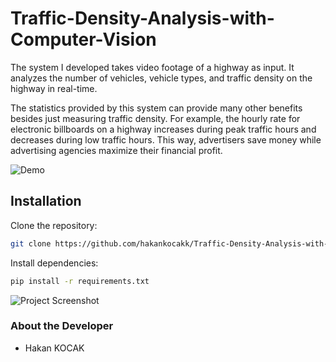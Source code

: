 # Traffic-Density-Analysis-with-Computer-Vision
The system I developed takes video footage of a highway as input. It analyzes the number of vehicles, vehicle types, and traffic density on the highway in real-time.

The statistics provided by this system can provide many other benefits besides just measuring traffic density. For example, the hourly rate for electronic billboards on a highway increases during peak traffic hours and decreases during low traffic hours. This way, advertisers save money while advertising agencies maximize their financial profit.

![Demo](videos/traffic.gif)

## Installation

Clone the repository:

```bash
git clone https://github.com/hakankocakk/Traffic-Density-Analysis-with-Computer-Vision.git
```
Install dependencies:

```bash
pip install -r requirements.txt
```
![Project Screenshot](İmages/Traffic.png)

### **About the Developer**
- Hakan KOCAK

